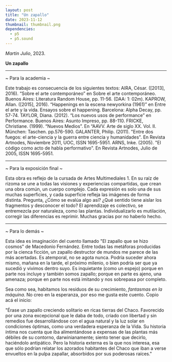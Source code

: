 ```yaml
---
layout: post
title: "Un zapallo"
date: 2023-11-12
thumbnail: thumbnail.png
dependencies:
  - p5
  - p5.sound
---
```


<div id="div-sketch">
  <script type="text/javascript" src="sketch.js"></script>
</div>

_Martin Julio_, 2023.

**Un zapallo**

***

~ Para la academia ~

Este trabajo es consecuencia de los siguientes textos: AIRA, César. ([2013], 2016). “Sobre el arte contemporáneo” en Sobre el arte contemporáneo. Buenos Aires: Literatura Random House, pp. 11-56. (DAA: 1: 02m). KAPROW, Allan. ([2015], 2016). “Happenings en la escena newyorkina (1961)” en Entre el arte y la vida. Ensayos sobre el happening. Barcelona: Alpha Decay, pp. 57-74. TAYLOR, Diana. (2012). “Los nuevos usos de performance” en Performance. Buenos Aires: Asunto Impreso, pp. 88-110. FRICKE, Christiane. (1999). “Nuevos Medios”. En “AAVV. Arte de siglo XX. Vol. II. München: Taschen. pp.576-590. GALANTER, Philip. (2011). "Entre dos fuegos: el arte-ciencia y la guerra entre ciencia y humanidades". En Revista Artnodes, Noviembre 2011, UOC, ISSN 1695-5951. ARNS, Inke. (2005). "El código como acto de habla performativo". En Revista Artnodes, Julio de 2005, ISSN 1695-5951.

***

~ Para la exposición final ~

Esta obra es reflejo de la cursada de Artes Multimediales 1. En su raíz de rizoma se une a todas las visiones y experiencias compartidas, que crean una obra común, un cuerpo complejo. Cada expresión es solo una de sus muchas superficies, y cada superficie refleja las imágenes de forma distinta. Pregunta, ¿Cómo se evalúa algo así? ¿Qué sentido tiene aislar los fragmentos y desconocer el todo? El aprendizaje es colectivo, se entremezcla por naturaleza, como las plantas. Individualizarlo es mutilación, corregir las diferencias es reprimir. Muchas gracias por no haberlo hecho.

***

~ Para lo demás ~

Esta idea es imaginación del cuento llamado "El zapallo que se hizo cosmos" de Macedonio Fernández. Entre todas las metáforas producidas por la cienca ficción, un zapallo destructor de mundos me parece de las más acertadas. Es atemporal, no se agota nunca. Podría suceder ahora mismo, mañana en la tarde, el próximo milenio, o bien podría ser que ya sucedió y vivimos dentro suyo. Es inquietante (como un espejo) porque en parte nos incluye y también somos zapallo; porque en parte es ajeno, una amenaza; porque en parte nos está imitando y nos sobrepasa por completo.

Sea como sea, habitamos los residuos de su crecimiento, _fantasmas en la máquina_. No creo en la esperanza, por eso me gusta este cuento. Copio acá el inicio:

"Érase un zapallo creciendo solitario en ricas tierras del Chaco. Favorecido por una zona excepcional que le daba de todo, criado con libertad y sin remedios fue desarrollándose con el agua natural y la luz solar en condiciones óptimas, como una verdadera esperanza de la Vida. Su historia íntima nos cuenta que iba alimentándose a expensas de las plantas más débiles de su contorno, darwinianamente; siento tener que decirlo, haciéndolo antipático. Pero la historia externa es la que nos interesa, esa que sólo podrían relatar los azorados habitantes del Chaco que iban a verse envueltos en la pulpa zapallar, absorbidos por sus poderosas raíces."
